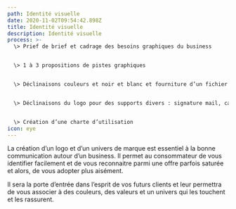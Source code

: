 ```yaml
---
path: Identité visuelle
date: 2020-11-02T09:54:42.898Z
title: Identité visuelle
description: Identité visuelle
process: >-
  \> Prief de brief et cadrage des besoins graphiques du business


  \> 1 à 3 propositions de pistes graphiques


  \> Déclinaisons couleurs et noir et blanc et fourniture d’un fichier png et pdf


  \> Déclinaisons du logo pour des supports divers : signature mail, cartes de visites, goodies…


  \> Création d’une charte d’utilisation
icon: eye
---
```

La création d’un logo et d’un univers de marque est essentiel à la bonne communication autour d’un business. Il permet au consommateur de vous identifier facilement et de vous reconnaitre parmi une offre parfois saturée et alors, de vous adopter plus aisément.

Il sera la porte d’entrée dans l’esprit de vos futurs clients et leur permettra de vous associer à des couleurs, des valeurs et un univers qui les touchent et les rassurent.